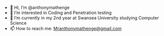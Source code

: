 - 👋 Hi, I’m @anthonymathenge
- 👀 I’m interested in Coding and Penetration testing
- 🌱 I’m currently in my 2nd year at Swansea University studying Computer Science 
- 📫 How to reach me: Mranthonymathenge@gmail.com

<!---
anthonymathenge/anthonymathenge is a ✨ special ✨ repository because its `README.md` (this file) appears on your GitHub profile.
You can click the Preview link to take a look at your changes.
--->
